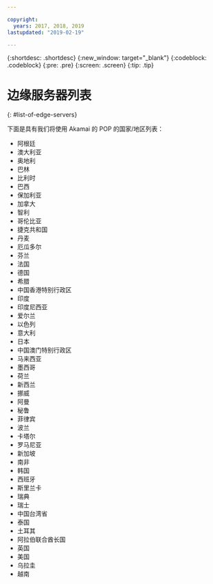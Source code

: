 ```yaml
---

copyright:
  years: 2017, 2018, 2019
lastupdated: "2019-02-19"

---
```


{:shortdesc: .shortdesc}
{:new_window: target="_blank"}
{:codeblock: .codeblock}
{:pre: .pre}
{:screen: .screen}
{:tip: .tip}

# 边缘服务器列表
{: #list-of-edge-servers}

下面是具有我们将使用 Akamai 的 POP 的国家/地区列表：

* 阿根廷
* 澳大利亚
* 奥地利
* 巴林
* 比利时
* 巴西
* 保加利亚
* 加拿大
* 智利
* 哥伦比亚
* 捷克共和国
* 丹麦
* 厄瓜多尔
* 芬兰
* 法国
* 德国
* 希腊
* 中国香港特别行政区
* 印度 
* 印度尼西亚
* 爱尔兰
* 以色列
* 意大利
* 日本
* 中国澳门特别行政区
* 马来西亚
* 墨西哥
* 荷兰
* 新西兰
* 挪威
* 阿曼
* 秘鲁
* 菲律宾
* 波兰
* 卡塔尔
* 罗马尼亚
* 新加坡
* 南非
* 韩国
* 西班牙
* 斯里兰卡
* 瑞典
* 瑞士
* 中国台湾省
* 泰国
* 土耳其
* 阿拉伯联合酋长国
* 英国
* 美国
* 乌拉圭
* 越南
